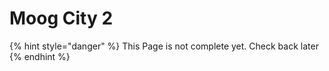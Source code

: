 # Moog City 2

{% hint style="danger" %}
This Page is not complete yet. Check back later
{% endhint %}

<figure><img src="https://github.com/user-attachments/assets/86134a68-8a76-4c0b-bd36-d2207647683f" alt=""><figcaption></figcaption></figure>
